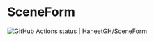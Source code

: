 # SceneForm

![GitHub Actions status | HaneetGH/SceneForm](https://github.com/HaneetGH/SceneForm/workflows/Android%20CI/badge.svg)
